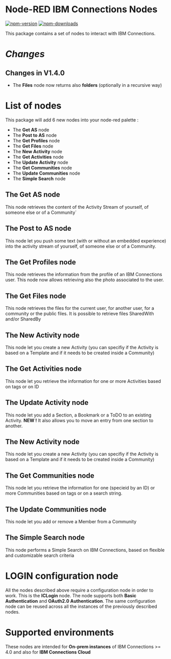 Node-RED IBM Connections Nodes
=====================================

[![npm-version](https://img.shields.io/npm/v/node-red-node-watson.svg)](https://www.npmjs.com/package/node-red-ibmconnections)
[![npm-downloads](https://img.shields.io/npm/dm/node-red-node-watson.svg)](https://www.npmjs.com/package/node-red-ibmconnections)


This package contains a set of nodes to interact with IBM Connections.

# *Changes*
## Changes in V1.4.0
* The **Files** node now returns also **folders** (optionally in a recursive way)

# List of nodes

This package will add 6 new nodes into your node-red palette : 

- The **Get AS** node
- The **Post to AS** node
- The **Get Profiles** node
- The **Get Files** node
- The **New Activity** node
- The **Get Activities** node
- The **Update Activity** node
- The **Get Communities** node
- The **Update Communities** node
- The **Simple Search** node

## The Get AS node
This node retrieves the content of the Activity Stream of yourself, of someone else or of a Community`


## The Post to AS node

This node let you push some text (with or without an embedded experience) into the activity stream of yourself, of someone else or of a Community.


## The Get Profiles node

This node retrieves the information from the profile of an IBM Connections user.
This node now allows retrieving also the photo associated to the user.


## The Get Files node

This node retrieves the files for the current user, for another user, for a community or the public files.
It is possible to retrieve files SharedWith and/or SharedBy


## The New Activity node

This node let you create a new Activity (you can specifiy if the Activity is based on a Template and if it needs to be created inside a Community)


## The Get Activities node

This node let you retrieve the information for one or more Activities based on tags or on ID


## The Update Activity node

This node let you add a Section, a Bookmark or a ToDO to an existing Activity.
**NEW !** It also allows you to move an entry from one section to another.


## The New Activity node

This node let you create a new Activity (you can specifiy if the Activity is based on a Template and if it needs to be created inside a Community)


## The Get Communities node

This node let you retrieve the information for one (specieid by an ID) or more Communities based on tags or on a search string.


## The Update Communities node

This node let you add or remove a Member from a Community


## The Simple Search node

This node performs a Simple Search on IBM Connections, based on flexible and customizable search criteria


# LOGIN configuration node

All the nodes described above require a configuration node in order to work. This is the **ICLogin** node.
The node supports both **Basic Authentication** and **OAuth2.0 Authentication**. 
The same configuration node can be reused across all the instances of the previously described nodes.

# Supported environments

These nodes are intended for **On-prem instances** of IBM Connections >= 4.0 and also for **IBM Connections Cloud**